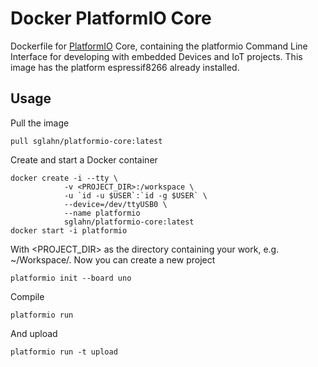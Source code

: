 # Docker PlatformIO Core

Dockerfile for [PlatformIO](http://platformio.org/) Core, containing the platformio Command Line Interface for developing with embedded Devices and IoT projects. This image has the platform espressif8266 already installed.

## Usage
Pull the image
```
pull sglahn/platformio-core:latest
```
Create and start a Docker container
```
docker create -i --tty \
            -v <PROJECT_DIR>:/workspace \
            -u `id -u $USER`:`id -g $USER` \
            --device=/dev/ttyUSB0 \
            --name platformio
            sglahn/platformio-core:latest
docker start -i platformio
```
With <PROJECT_DIR> as the directory containing your work, e.g. ~/Workspace/. Now you can create a new project
```
platformio init --board uno
```
Compile
```
platformio run
```
And upload
```
platformio run -t upload
```